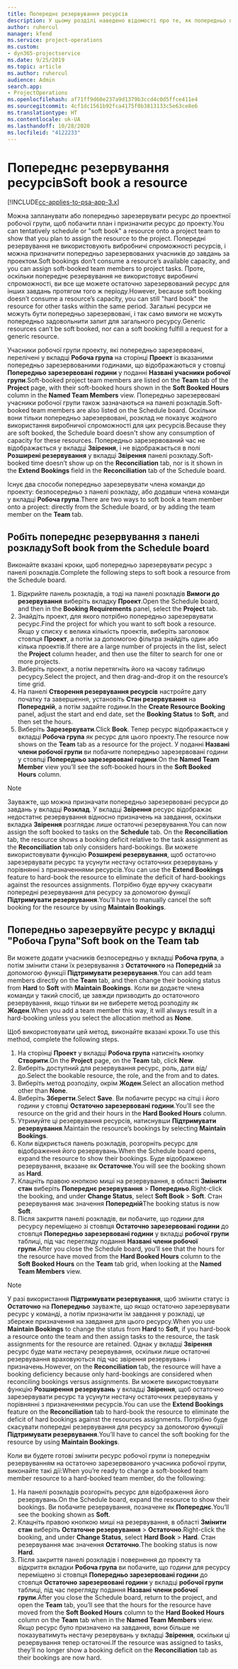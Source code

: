 ```yaml
---
title: Попереднє резервування ресурсів
description: У цьому розділі наведено відомості про те, як попередньо планувати або попередньо резервувати учасників робочої групи проекту.
author: ruhercul
manager: kfend
ms.service: project-operations
ms.custom:
- dyn365-projectservice
ms.date: 9/25/2019
ms.topic: article
ms.author: ruhercul
audience: Admin
search.app:
- ProjectOperations
ms.openlocfilehash: af71ff9d60e237a9d1379b3ccd4c0d5ffce411e4
ms.sourcegitcommit: 4cf1dc1561b92fca4175f0b3813133c5e63ce8e6
ms.translationtype: HT
ms.contentlocale: uk-UA
ms.lasthandoff: 10/28/2020
ms.locfileid: "4122233"
---
```

# <a name="soft-book-a-resource"></a><span data-ttu-id="27233-103">Попереднє резервування ресурсів</span><span class="sxs-lookup"><span data-stu-id="27233-103">Soft book a resource</span></span>

[!INCLUDE[cc-applies-to-psa-app-3.x](../includes/cc-applies-to-psa-app-3x.md)]

<span data-ttu-id="27233-104">Можна запланувати або попередньо зарезервувати ресурс до проектної робочої групи, щоб побачити план і призначити ресурс до проекту.</span><span class="sxs-lookup"><span data-stu-id="27233-104">You can tentatively schedule or "soft book" a resource onto a project team to show that you plan to assign the resource to the project.</span></span> <span data-ttu-id="27233-105">Попередні резервування не використовують вибробничі спроможності ресурсів, і можна призначити попередньо зарезервованих учасників до завдань за проектом.</span><span class="sxs-lookup"><span data-stu-id="27233-105">Soft bookings don’t consume a resource’s available capacity, and you can assign soft-booked team members to project tasks.</span></span> <span data-ttu-id="27233-106">Проте, оскільки попереднє резервування не використовує виробничі спроможності, ви все ще можете остаточно зарезервований ресурс для інших завдань протягом того ж періоду.</span><span class="sxs-lookup"><span data-stu-id="27233-106">However, because soft booking doesn’t consume a resource’s capacity, you can still "hard book" the resource for other tasks within the same period.</span></span> <span data-ttu-id="27233-107">Загальні ресурси не можуть бути попередньо зарезервовані, і так само вимоги не можуть попередньо задовольнити запит для загального ресурсу.</span><span class="sxs-lookup"><span data-stu-id="27233-107">Generic resources can’t be soft booked, nor can a soft booking fulfill a request for a generic resource.</span></span>

<span data-ttu-id="27233-108">Учасники робочої групи проекту, які попередньо зарезервовані, перелічені у вкладці **Робоча група** на сторінці **Проект** із вказаними попередньо зарезервованими годинами, що відображаються у стовпці **Попередньо зарезервовані години** у поданні **Названі учасники робочої групи**.</span><span class="sxs-lookup"><span data-stu-id="27233-108">Soft-booked project team members are listed on the **Team** tab of the **Project** page, with their soft-booked hours shown in the **Soft Booked Hours** column in the **Named Team Members** view.</span></span> <span data-ttu-id="27233-109">Попередньо зарезервовані учасники робочої групи також зазначаються на панелі розкладів.</span><span class="sxs-lookup"><span data-stu-id="27233-109">Soft-booked team members are also listed on the Schedule board.</span></span> <span data-ttu-id="27233-110">Оскільки вони тільки попередньо зарезервовані, розклад не показує жодного використання виробничої спроможності для цих ресурсів.</span><span class="sxs-lookup"><span data-stu-id="27233-110">Because they are soft booked, the Schedule board doesn't show any consumption of capacity for these resources.</span></span> <span data-ttu-id="27233-111">Попередньо зарезервований час не відображається у вкладці **Звірення**, і не відображається в полі **Розширені резервування** у вкладці **Звірення** панелі розкладу.</span><span class="sxs-lookup"><span data-stu-id="27233-111">Soft-booked time doesn’t show up on the **Reconciliation** tab, nor is it shown in the **Extend Bookings** field in the **Reconciliation** tab of the Schedule board.</span></span> 

<span data-ttu-id="27233-112">Існує два способи попередньо зарезервувати члена команди до проекту: безпосередньо з панелі розкладу, або додавши члена команди у вкладці **Робоча група**.</span><span class="sxs-lookup"><span data-stu-id="27233-112">There are two ways to soft book a team member onto a project: directly from the Schedule board, or by adding the team member on the **Team** tab.</span></span> 

## <a name="soft-book-from-the-schedule-board"></a><span data-ttu-id="27233-113">Робіть попереднє резервування з панелі розкладу</span><span class="sxs-lookup"><span data-stu-id="27233-113">Soft book from the Schedule board</span></span>
<span data-ttu-id="27233-114">Виконайте вказані кроки, щоб попередньо зарезервувати ресурс з панелі розкладів.</span><span class="sxs-lookup"><span data-stu-id="27233-114">Complete the following steps to soft book a resource from the Schedule board.</span></span> 

1. <span data-ttu-id="27233-115">Відкрийте панель розкладів, а тоді на панелі розкладів **Вимоги до резервування** виберіть вкладку **Проект**.</span><span class="sxs-lookup"><span data-stu-id="27233-115">Open the Schedule board, and then in the **Booking Requirements** panel, select the **Project** tab.</span></span>
2. <span data-ttu-id="27233-116">Знайдіть проект, для якого потрібно попередньо зарезервувати ресурс.</span><span class="sxs-lookup"><span data-stu-id="27233-116">Find the project for which you want to soft book a resource.</span></span> <span data-ttu-id="27233-117">Якщо у списку є велика кількість проектів, виберіть заголовок стовпця **Проект**, а потім за допомогою фільтра знайдіть один або кілька проектів.</span><span class="sxs-lookup"><span data-stu-id="27233-117">If there are a large number of projects in the list, select the **Project** column header, and then use the filter to search for one or more projects.</span></span>
3. <span data-ttu-id="27233-118">Виберіть проект, а потім перетягніть його на часову таблицю ресурсу.</span><span class="sxs-lookup"><span data-stu-id="27233-118">Select the project, and then drag-and-drop it on the resource’s time grid.</span></span>
5. <span data-ttu-id="27233-119">На панелі **Створення резервування ресурсів** настройте дату початку та завершення, установіть **Стан резервування** на **Попередній**, а потім задайте години.</span><span class="sxs-lookup"><span data-stu-id="27233-119">In the **Create Resource Booking** panel, adjust the start and end date, set the **Booking Status** to **Soft**, and then set the hours.</span></span> 
6. <span data-ttu-id="27233-120">Виберіть **Зарезервувати**.</span><span class="sxs-lookup"><span data-stu-id="27233-120">Click **Book**.</span></span> <span data-ttu-id="27233-121">Тепер ресурс відображається у вкладці **Робоча група** як ресурс для цього проекту.</span><span class="sxs-lookup"><span data-stu-id="27233-121">The resource now shows on the **Team** tab as a resource for the project.</span></span> <span data-ttu-id="27233-122">У поданні **Названі члени робочої групи** ви побачите попередньо зарезервовані години у стовпці **Попередньо зарезервовані години**.</span><span class="sxs-lookup"><span data-stu-id="27233-122">On the **Named Team Member** view you’ll see the soft-booked hours in the **Soft Booked Hours** column.</span></span>

> [!NOTE]
> <span data-ttu-id="27233-123">Зауважте, що можна призначати попередньо зарезервовані ресурси до завдань у вкладці **Розклад**. У вкладці **Звірення** ресурс відображає недостатнє резервування відносно призначень на завдання, оскільки вкладка **Звірення** розглядає лише остаточні резервування.</span><span class="sxs-lookup"><span data-stu-id="27233-123">You can now assign the soft booked to tasks on the **Schedule** tab. On the **Reconciliation** tab, the resource shows a booking deficit relative to the task assignment as the **Reconciliation** tab only considers hard-bookings.</span></span> <span data-ttu-id="27233-124">Ви можете використовувати функцію **Розширені резервування**, щоб остаточно зарезервувати ресурс та усунути нестачу остаточних резервувань у порівнянні з призначеннями ресурсів.</span><span class="sxs-lookup"><span data-stu-id="27233-124">You can use the **Extend Bookings** feature to hard-book the resource to eliminate the deficit of hard-bookings against the resources assignments.</span></span> <span data-ttu-id="27233-125">Потрібно буде вручну скасувати попередні резервування для ресурсу за допомогою функції **Підтримувати резервування**.</span><span class="sxs-lookup"><span data-stu-id="27233-125">You’ll have to manually cancel the soft booking for the resource by using **Maintain Bookings**.</span></span>

## <a name="soft-book-on-the-team-tab"></a><span data-ttu-id="27233-126">Попередньо зарезервуйте ресурс у вкладці "Робоча Група"</span><span class="sxs-lookup"><span data-stu-id="27233-126">Soft book on the Team tab</span></span>

<span data-ttu-id="27233-127">Ви можете додати учасників безпосередньо у вкладці **Робоча група**, а потім змінити стани їх резервування з **Остаточного** на **Попередній** за допомогою функції **Підтримувати резервування**.</span><span class="sxs-lookup"><span data-stu-id="27233-127">You can add team members directly on the **Team** tab, and then change their booking status from **Hard** to **Soft** with **Maintain Bookings**.</span></span> <span data-ttu-id="27233-128">Коли ви додаєте члена команди у такий спосіб, це завжди призводить до остаточного резервування, якщо тільки ви не виберете метод розподілу як **Жоден**.</span><span class="sxs-lookup"><span data-stu-id="27233-128">When you add a team member this way, it will always result in a hard-booking unless you select the allocation method as **None**.</span></span>

<span data-ttu-id="27233-129">Щоб використовувати цей метод, виконайте вказані кроки.</span><span class="sxs-lookup"><span data-stu-id="27233-129">To use this method, complete the following steps.</span></span>

1. <span data-ttu-id="27233-130">На сторінці **Проект** у вкладці **Робоча група** натисніть кнопку **Створити**.</span><span class="sxs-lookup"><span data-stu-id="27233-130">On the **Project** page, on the **Team** tab, click **New**.</span></span>
2. <span data-ttu-id="27233-131">Виберіть доступний для резервування ресурс, роль, дати від/до.</span><span class="sxs-lookup"><span data-stu-id="27233-131">Select the bookable resource, the role, and the from and to dates.</span></span>
3. <span data-ttu-id="27233-132">Виберіть метод розподілу, окрім **Жоден**.</span><span class="sxs-lookup"><span data-stu-id="27233-132">Select an allocation method other than **None**.</span></span>
4. <span data-ttu-id="27233-133">Виберіть **Зберегти**.</span><span class="sxs-lookup"><span data-stu-id="27233-133">Select **Save**.</span></span> <span data-ttu-id="27233-134">Ви побачите ресурс на сітці і його години у стовпці **Остаточно зарезервовані години**.</span><span class="sxs-lookup"><span data-stu-id="27233-134">You’ll see the resource on the grid and their hours in the **Hard Booked Hours** column.</span></span>
5. <span data-ttu-id="27233-135">Утримуйте ці резервування ресурсів, натиснувши **Підтримувати резервування**.</span><span class="sxs-lookup"><span data-stu-id="27233-135">Maintain the resource’s bookings by selecting **Maintain Bookings**.</span></span>
6. <span data-ttu-id="27233-136">Коли відкриється панель розкладів, розгорніть ресурс для відображення його резервувань.</span><span class="sxs-lookup"><span data-stu-id="27233-136">When the Schedule board opens, expand the resource to show their bookings.</span></span> <span data-ttu-id="27233-137">Буде відображено резервування, вказане як **Остаточне**.</span><span class="sxs-lookup"><span data-stu-id="27233-137">You will see the booking shown as **Hard**.</span></span>
7. <span data-ttu-id="27233-138">Клацніть правою кнопкою миші на резервування, в області **Змінити стан** виберіть **Попереднє резервування** \> **Попередньо**.</span><span class="sxs-lookup"><span data-stu-id="27233-138">Right-click the booking, and under **Change Status**, select **Soft Book** \> **Soft**.</span></span> <span data-ttu-id="27233-139">Стан резервування має значення **Попередній**</span><span class="sxs-lookup"><span data-stu-id="27233-139">The booking status is now **Soft**.</span></span>
8. <span data-ttu-id="27233-140">Після закриття панелі розкладів, ви побачите, що години для ресурсу переміщено зі стовпця **Остаточно зарезервовані години** до стовпця **Попередньо зарезервовані години** у вкладці **робочої групи** таблиці, під час перегляду подання **Названі члени робочої групи**.</span><span class="sxs-lookup"><span data-stu-id="27233-140">After you close the Schedule board, you’ll see that the hours for the resource have moved from the **Hard Booked Hours** column to the **Soft Booked Hours** on the **Team** tab grid, when looking at the **Named Team Members** view.</span></span>

> [!NOTE]
> <span data-ttu-id="27233-141">У разі використання **Підтримувати резервування**, щоб змінити статус із **Остаточно** на **Попередньо** зауважте, що якщо остаточно зарезервувати ресурс у команді, а потім призначити їм завдання у розкладі, це збереже призначення на завдання для цього ресурсу.</span><span class="sxs-lookup"><span data-stu-id="27233-141">When you use **Maintain Bookings** to change the status from **Hard** to **Soft**, if you hard-book a resource onto the team and then assign tasks to the resource, the task assignments for the resource are retained.</span></span> <span data-ttu-id="27233-142">Однак у вкладці **Звірення** ресурс буде мати нестачу резервування, оскільки лише остаточні резервування враховуються під час звірення резервувань і призначень.</span><span class="sxs-lookup"><span data-stu-id="27233-142">However, on the **Reconciliation** tab, the resource will have a booking deficiency because only hard-bookings are considered when reconciling bookings versus assignments.</span></span> <span data-ttu-id="27233-143">Ви можете використовувати функцію **Розширення резервувань** у вкладці **Звірення**, щоб остаточно зарезервувати ресурс та усунути нестачу остаточних резервувань у порівнянні з призначеннями ресурсів.</span><span class="sxs-lookup"><span data-stu-id="27233-143">You can use the **Extend Bookings** feature on the **Reconciliation** tab to hard-book the resource to eliminate the deficit of hard bookings against the resources assignments.</span></span> <span data-ttu-id="27233-144">Потрібно буде скасувати попередні резервування для ресурсу за допомогою функції **Підтримувати резервування**.</span><span class="sxs-lookup"><span data-stu-id="27233-144">You’ll have to cancel the soft booking for the resource by using **Maintain Bookings**.</span></span>

<span data-ttu-id="27233-145">Коли ви будете готові змінити ресурс робочої групи із попереднім резервуванням на остаточно зарезервованого учасника робочої групи, виконайте такі дії:</span><span class="sxs-lookup"><span data-stu-id="27233-145">When you’re ready to change a soft-booked team member resource to a hard-booked team member, do the following:</span></span>

1. <span data-ttu-id="27233-146">На панелі розкладів розгорніть ресурс для відображення його резервувань.</span><span class="sxs-lookup"><span data-stu-id="27233-146">On the Schedule board, expand the resource to show their bookings.</span></span> <span data-ttu-id="27233-147">Ви побачите резервування, позначене як **Попереднє**.</span><span class="sxs-lookup"><span data-stu-id="27233-147">You’ll see the booking shown as **Soft**.</span></span>
2. <span data-ttu-id="27233-148">Клацніть правою кнопкою миші на резервування, в області **Змінити стан** виберіть **Остаточне резервування** \> **Остаточно**.</span><span class="sxs-lookup"><span data-stu-id="27233-148">Right-click the booking, and under **Change Status**, select **Hard Book** \> **Hard**.</span></span> <span data-ttu-id="27233-149">Стан резервування має значення **Остаточно**.</span><span class="sxs-lookup"><span data-stu-id="27233-149">The booking status is now **Hard**.</span></span>
3. <span data-ttu-id="27233-150">Після закриття панелі розкладів і повернення до проекту та відкриття вкладки **Робоча група** ви побачите, що години для ресурсу переміщено зі стовпця **Попередньо зарезервовані години** до стовпця **Остаточно зарезервовані години** у вкладці **робочої групи** таблиці, під час перегляду подання **Названі члени робочої групи**.</span><span class="sxs-lookup"><span data-stu-id="27233-150">After you close the Schedule board, return to the project, and open the **Team** tab, you’ll see that the hours for the resource have moved from the **Soft Booked Hours** column to the **Hard Booked Hours** column on the **Team** tab when in the **Named Team Members** view.</span></span> <span data-ttu-id="27233-151">Якщо ресурс було призначено на завдання, вони більше не показуватимуть нестачу резервувань у вкладці **Звірення**, оскільки ці резервування тепер остаточні.</span><span class="sxs-lookup"><span data-stu-id="27233-151">If the resource was assigned to tasks, they’ll no longer show a booking deficit on the **Reconciliation** tab as their bookings are now hard.</span></span>

